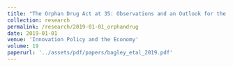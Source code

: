 ```yaml
---
title: "The Orphan Drug Act at 35: Observations and an Outlook for the Twenty-First Century"
collection: research
permalink: /research/2019-01-01_orphandrug
date: 2019-01-01
venue: 'Innovation Policy and the Economy'
volume: 19
paperurl: '../assets/pdf/papers/bagley_etal_2019.pdf'
---
```

